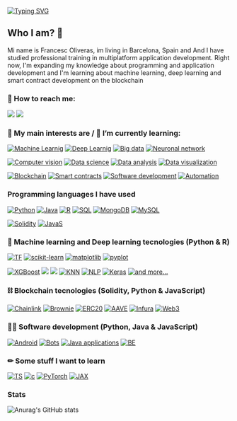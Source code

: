 [![Typing SVG](https://readme-typing-svg.herokuapp.com?font=Fira+Code&duration=3500&pause=500&color=0CF7C1&center=true&vCenter=true&width=1000&lines=Welocome+to+my+Github+Profile+%F0%9F%98%89;My+name+is+Francesc+Oliveras)](https://git.io/typing-svg)

<h2> Who I am? 🙌 </h2>
Mi name is Francesc Oliveras, im living in Barcelona, Spain and And I have studied professional training in multiplatform application development.
Right now, I'm expanding my knowledge about programming and application development and I'm learning about machine learning, deep learning and smart contract development on the blockchain

### 📩 How to reach me: 

[![](https://img.shields.io/badge/Kaggle-20BEFF?style=for-the-badge&logo=Kaggle&logoColor=white)](https://www.kaggle.com/francescoliveras)
[![](https://img.shields.io/badge/LinkedIn-0077B5?style=for-the-badge&logo=linkedin&logoColor=white)](https://www.linkedin.com/in/francesc-oliveras-perez)

### 💬 My main interests are / 🌱 I’m currently learning:
[![Machine Learnig](https://img.shields.io/badge/-Machine%20Learning-lightgrey?style=for-the-badge)](#) [![Deep Learnig](https://img.shields.io/badge/-Deep%20Learning-lightgrey?style=for-the-badge)](#) [![Big data](https://img.shields.io/badge/-Big%20Data-lightgrey?style=for-the-badge)](#) [![Neuronal network](https://img.shields.io/badge/-Neuronal%20network-lightgrey?style=for-the-badge)](#)

[![Computer vision](https://img.shields.io/badge/-Computer%20vision-lightgrey?style=for-the-badge)](#) [![Data science](https://img.shields.io/badge/-Data%20science-lightgrey?style=for-the-badge)](#) [![Data analysis](https://img.shields.io/badge/-Data%20analysis-lightgrey?style=for-the-badge)](#) [![Data visualization](https://img.shields.io/badge/-Data%20visualization-lightgrey?style=for-the-badge)](#)

[![Blockchain](https://img.shields.io/badge/-Blockchain-lightgrey?style=for-the-badge)](#) [![Smart contracts](https://img.shields.io/badge/-Smart%20contracts-lightgrey?style=for-the-badge)](#) [![Software development](https://img.shields.io/badge/-Software%20development-lightgrey?style=for-the-badge)](#) [![Automation](https://img.shields.io/badge/-Automation-lightgrey?style=for-the-badge)](#)

### Programming languages I have used

[![Python](https://img.shields.io/badge/-Python-blue?logo=python&logoColor=white&style=for-the-badge)](#) [![Java](https://img.shields.io/badge/Java-ED8B00?style=for-the-badge&logo=java&logoColor=white)](#) [![R](https://img.shields.io/badge/R-9cf?style=for-the-badge&logo=r&logoColor=white)](#) [![SQL](https://img.shields.io/badge/SQL-%6DB33F.svg?&style=for-the-badge&logo=MYSQL&logoColor=white)](#) [![MongoDB](https://img.shields.io/badge/MongoDB-4EA94B?style=for-the-badge&logo=mongodb&logoColor=white)](#)
[![MySQL](https://img.shields.io/badge/MySQL-005C84?style=for-the-badge&logo=mysql&logoColor=white)](#)

[![Solidity](https://img.shields.io/badge/Solidity-black?style=for-the-badge&logo=solidity&logoColor=white)](#) [![JavaS](https://img.shields.io/badge/JavaScript-F7DF1E?style=for-the-badge&logo=javascript&logoColor=black)](#)

### 🤖 Machine learning and Deep learning tecnologies (Python & R)
[![TF](https://img.shields.io/badge/TensorFlow-FF6F00?style=for-the-badge&logo=tensorflow&logoColor=white)](#) [![scikit-learn](https://img.shields.io/badge/scikit−learn-%23F09437.svg?&style=for-the-badge&logo=scikitlearn&logoColor=white)](#) [![matplotlib](https://img.shields.io/badge/matplotlib-%23DDC359.svg?&style=for-the-badge&logo=plotr&logoColor=white)](#) [![pyplot](https://img.shields.io/badge/pyplot-%23026E38.svg?&style=for-the-badge&logo=plotr&logoColor=white)](#)

[![XGBoost](https://img.shields.io/badge/XGBoost-%1AB93F.svg?&style=for-the-badge&logoColor=white)](#)
[![](https://img.shields.io/badge/LightGBM-5C2D91?style=for-the-badge&logoColor=white)](#) [![](https://img.shields.io/badge/Catboost-276DC3?style=for-the-badge&logoColor=white)](#)
[![KNN](https://img.shields.io/badge/KNN-%23CC342D.svg?&style=for-the-badge&logoColor=white)](#) [![NLP](https://img.shields.io/badge/JAX-B7312F?style=for-the-badge&logo=jax&logoColor=white)](#)  [![Keras](https://img.shields.io/badge/keras-%23C90000.svg?&style=for-the-badge&logo=keras&logoColor=white)](#) [![and more...](https://img.shields.io/badge/+%20and%20more...-%23A8B9CC.svg?&style=for-the-badge&logo=plus&logoColor=white)](#)

### ⛓ Blockchain tecnologies (Solidity, Python & JavaScript)
[![Chainlink](https://img.shields.io/badge/chainlink-375BD2?style=for-the-badge&logo=chainlink&logoColor=white)](#) [![Brownie](https://img.shields.io/badge/Brownie-FF7139?style=for-the-badge&logo=Brownie&logoColor=white)](#) [![ERC20](https://img.shields.io/badge/ERC20-3C3C3D?style=for-the-badge&logo=Ethereum&logoColor=white)](#) [![AAVE](https://img.shields.io/badge/AAVE-%237E4DD2.svg?style=for-the-badge&logo=aave&logoColor=white)](#) [![Infura](https://img.shields.io/badge/Infura-F24E1E?style=for-the-badge&logo=Infura&logoColor=white)](#) [![Web3](https://img.shields.io/badge/Web3-4EA94B?style=for-the-badge&logo=Web3&logoColor=white)](#)

### 👨‍💻 Software development (Python, Java & JavaScript)
[![Android](https://img.shields.io/badge/Android%20apps-3DDC84?style=for-the-badge&logo=android&logoColor=white)](#) [![Bots](https://img.shields.io/badge/Scrapper-262577?style=for-the-badge&logo=CentOS&logoColor=white)](#) [![Java applications](https://img.shields.io/badge/Java%20Apps-orange?style=for-the-badge&logo=java&logoColor=white)](#) [![BE](https://img.shields.io/badge/BackEnd-375BD2?style=for-the-badge&logo=BackEnd&logoColor=white)](#)

### ✏ Some stuff I want to learn
[![TS](https://img.shields.io/badge/TypeScript-007ACC?style=for-the-badge&logo=typescript&logoColor=white)](#)
[![c](https://img.shields.io/badge/C%2B%2B-00599C?style=for-the-badge&logo=c%2B%2B&logoColor=whit)](#)
[![PyTorch](https://img.shields.io/badge/PyTorch-E34F26?style=for-the-badge&logo=PyTorch&logoColor=white)](#)
[![JAX](https://img.shields.io/badge/JAX-B7312F?style=for-the-badge&logo=jax&logoColor=white)](#)

### Stats
![Anurag's GitHub stats](https://github-readme-stats.vercel.app/api?username=fxop0218&show_icons=true&theme=vue-dark)
<!--
**fxop0218/fxop0218** is a ✨ _special_ ✨ repository because its `README.md` (this file) appears on your GitHub profile.

Here are some ideas to get you started:

- 🔭 I’m currently working on ...
- 🌱 I’m currently learning ...
- 👯 I’m looking to collaborate on ...
- 🤔 I’m looking for help with ...
- 💬 Ask me about ...
- 📫 How to reach me: ...
- 😄 Pronouns: ...
- ⚡ Fun fact: ...
-->
